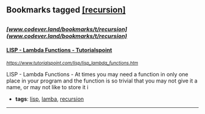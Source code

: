 ## Bookmarks tagged [[recursion]](https://www.codever.land/search?q=[recursion])

_<sup><sup>[www.codever.land/bookmarks/t/recursion](www.codever.land/bookmarks/t/recursion)</sup></sup>_
---
#### [LISP - Lambda Functions - Tutorialspoint](https://www.tutorialspoint.com/lisp/lisp_lambda_functions.htm)
_<sup>https://www.tutorialspoint.com/lisp/lisp_lambda_functions.htm</sup>_

LISP - Lambda Functions - At times you may need a function in only one place in your program and the function is so trivial that you may not give it a name, or may not like to store it i
* **tags**: [lisp](../tagged/lisp.md), [lamba](../tagged/lamba.md), [recursion](../tagged/recursion.md)
---
